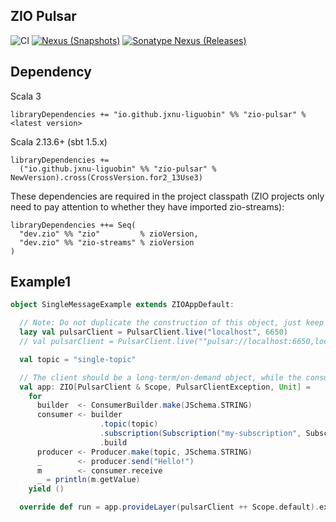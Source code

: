 ZIO Pulsar
---

![CI][Badge-CI] [![Nexus (Snapshots)][Badge-Snapshots]][Link-Snapshots] [![Sonatype Nexus (Releases)][Badge-Release]][Link-Release]


[Badge-CI]: https://github.com/hjfruit/zio-pulsar/actions/workflows/scala.yml/badge.svg
[Badge-Snapshots]: https://img.shields.io/nexus/s/io.github.jxnu-liguobin/zio-pulsar_3?server=https%3A%2F%2Foss.sonatype.org
[Link-Snapshots]: https://oss.sonatype.org/content/repositories/snapshots/io/github/jxnu-liguobin/zio-pulsar_3/
[Link-Release]: https://oss.sonatype.org/content/repositories/public/io/github/jxnu-liguobin/zio-pulsar_3/
[Badge-Release]: https://img.shields.io/nexus/r/io.github.jxnu-liguobin/zio-pulsar_3?server=https%3A%2F%2Foss.sonatype.org


## Dependency

Scala 3
```
libraryDependencies += "io.github.jxnu-liguobin" %% "zio-pulsar" % <latest version>
```

Scala 2.13.6+ (sbt 1.5.x)
```
libraryDependencies += 
  ("io.github.jxnu-liguobin" %% "zio-pulsar" % NewVersion).cross(CrossVersion.for2_13Use3)
```

These dependencies are required in the project classpath (ZIO projects only need to pay attention to whether they have imported zio-streams):
```
libraryDependencies ++= Seq(
  "dev.zio" %% "zio"         % zioVersion,
  "dev.zio" %% "zio-streams" % zioVersion
)
```

## Example1
```scala
object SingleMessageExample extends ZIOAppDefault:

  // Note: Do not duplicate the construction of this object, just keep one instance!
  lazy val pulsarClient = PulsarClient.live("localhost", 6650)
  // val pulsarClient = PulsarClient.live(""pulsar://localhost:6650,localhost:6651,localhost:6652"")

  val topic = "single-topic"

  // The client should be a long-term/on-demand object, while the consumer/producer is perishable after use
  val app: ZIO[PulsarClient & Scope, PulsarClientException, Unit] =
    for
      builder  <- ConsumerBuilder.make(JSchema.STRING)
      consumer <- builder
                    .topic(topic)
                    .subscription(Subscription("my-subscription", SubscriptionType.Shared))
                    .build
      producer <- Producer.make(topic, JSchema.STRING)
      _        <- producer.send("Hello!")
      m        <- consumer.receive
      _ = println(m.getValue)
    yield ()

  override def run = app.provideLayer(pulsarClient ++ Scope.default).exitCode
```